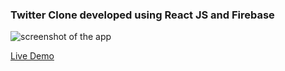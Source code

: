 ### Twitter Clone developed using React JS and Firebase

![screenshot of the app](https://raw.githubusercontent.com/praveenorugantitech/praveenorugantitech-reactjs-projects/master/0_Projects/praveenorugantitech-twitter-clone/src/images/screenshot.PNG "Twitter Clone")


[Live Demo](https://praveenoruganti-twitter-clone.firebaseapp.com/)


